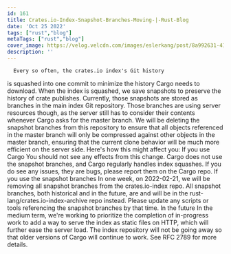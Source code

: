 ```yaml
---
id: 161
title: Crates.io-Index-Snapshot-Branches-Moving-|-Rust-Blog
date: 'Oct 25 2022'
tags: ["rust","blog"]
metaTags: ["rust","blog"]
cover_image: https://velog.velcdn.com/images/eslerkang/post/8a992631-4128-444f-9d54-9a354dc15984/cuddlyferris.png
description: ''
---
```



      Every so often, the crates.io index's Git history
is squashed into one
commit
to minimize the history Cargo needs to download. When the index is squashed, we save snapshots
to preserve the history of crate publishes.
Currently, those snapshots are stored as branches in the main index Git repository. Those branches
are using server resources though, as the server still has to consider their contents whenever
Cargo asks for the master branch. We will be deleting the snapshot branches from this repository to
ensure that all objects referenced in the master branch will only be compressed against other
objects in the master branch, ensuring that the current clone behavior will be much more efficient
on the server side.
Here's how this might affect you:
If you use Cargo
You should not see any effects from this change. Cargo does not use the snapshot branches, and
Cargo regularly handles index squashes. If you do see any issues, they are bugs, please report
them on the Cargo repo.
If you use the snapshot branches
In one week, on 2022-02-21, we will be removing all snapshot branches from the crates.io-index
repo. All snapshot branches, both historical and in the future, are and will be in the
rust-lang/crates.io-index-archive repo
instead. Please update any scripts or tools referencing the snapshot branches by that time.
In the future
In the medium term, we're working to prioritize the completion of in-progress
work to add a way to serve the index as static
files on HTTP, which will further ease the server load. The index repository will not be going
away so that older versions of Cargo will continue to work. See RFC
2789 for more details.

    
